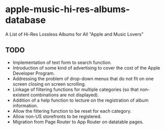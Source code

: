 # apple-music-hi-res-albums-database

A List of Hi-Res Lossless Albums for All "Apple and Music Lovers"

## TODO
- Implementation of text form to search function.
- Introduction of some kind of advertising to cover the cost of the Apple Developer Program.
- Addressing the problem of drop-down menus that do not fit on one screen closing on screen scrolling.
- Linkage of filtering functions for multiple categories (so that non-existent combinations are not displayed).
- Addition of a help function to lecture on the registration of album information.
- Allow the filtering function to be reset for each category.
- Allow non-US storefronts to be registered.
- Migration from Page Router to App Router on datatable pages.

